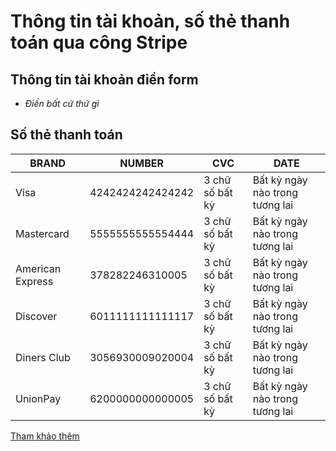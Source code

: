 # Thông tin tài khoản, số thẻ thanh toán qua công Stripe

## Thông tin tài khoản điền form

- _Điền bất cứ thứ gì_

## Số thẻ thanh toán

| BRAND            | NUMBER           | CVC             | DATE                            |
| ---------------- | ---------------- | --------------- | ------------------------------- |
| Visa             | 4242424242424242 | 3 chữ số bất kỳ | Bất kỳ ngày nào trong tương lai |
| Mastercard       | 5555555555554444 | 3 chữ số bất kỳ | Bất kỳ ngày nào trong tương lai |
| American Express | 378282246310005  | 3 chữ số bất kỳ | Bất kỳ ngày nào trong tương lai |
| Discover         | 6011111111111117 | 3 chữ số bất kỳ | Bất kỳ ngày nào trong tương lai |
| Diners Club      | 3056930009020004 | 3 chữ số bất kỳ | Bất kỳ ngày nào trong tương lai |
| UnionPay         | 6200000000000005 | 3 chữ số bất kỳ | Bất kỳ ngày nào trong tương lai |

[Tham khảo thêm](https://stripe.com/docs/testing#cards)
